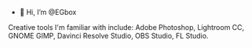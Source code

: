 - 👋 Hi, I’m @EGbox

Creative tools I'm familiar with include: Adobe Photoshop, Lightroom CC, GNOME GIMP, Davinci Resolve Studio, OBS Studio, FL Studio.

<!---
EGbox/EGbox is a ✨ special ✨ repository because its `README.md` (this file) appears on your GitHub profile.
You can click the Preview link to take a look at your changes.
--->
